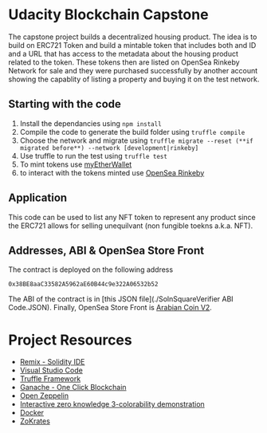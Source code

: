 # Udacity Blockchain Capstone

The capstone project builds a decentralized housing product. The idea is to build on ERC721 Token and build a mintable token that includes both and ID and a URL that has access to the metadata about the housing product related to the token. These tokens then are listed on OpenSea Rinkeby Network for sale and they were purchased successfully by another account showing the capablity of listing a property and buying it on the test network. 
## Starting with the code
1. Install the dependancies using `npm install`
2. Compile the code to generate the build folder using `truffle compile`
3. Choose the network and migrate using `truffle migrate --reset (**if migrated before**) --network [development|rinkeby]`
4. Use truffle to run the test using `truffle test`
5. To mint tokens use [myEtherWallet](https://www.myetherwallet.com/)
6. to interact with the tokens minted use [OpenSea Rinkeby](https://rinkeby.opensea.io) 

## Application
This code can be used to list any NFT token to represent any product since the ERC721 allows for selling unequilvant (non fungible toekns a.k.a. NFT).

## Addresses, ABI & OpenSea Store Front
The contract is deployed on the following address
```
0x38BE8aaC33582A5962aE60B44c9e322A06532b52
```
The ABI of the contract is in [this JSON file](./SolnSquareVerifier ABI Code.JSON).
Finally, OpenSea Store Front is  [Arabian Coin V2](https://rinkeby.opensea.io/assets/arabiancoinv2).

# Project Resources

* [Remix - Solidity IDE](https://remix.ethereum.org/)
* [Visual Studio Code](https://code.visualstudio.com/)
* [Truffle Framework](https://truffleframework.com/)
* [Ganache - One Click Blockchain](https://truffleframework.com/ganache)
* [Open Zeppelin ](https://openzeppelin.org/)
* [Interactive zero knowledge 3-colorability demonstration](http://web.mit.edu/~ezyang/Public/graph/svg.html)
* [Docker](https://docs.docker.com/install/)
* [ZoKrates](https://github.com/Zokrates/ZoKrates)
